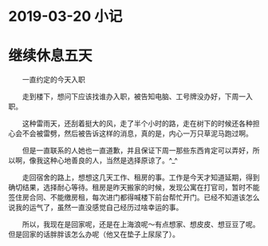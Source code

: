 # 2019-03-20 小记

# 继续休息五天

&emsp;&emsp;一直约定的今天入职

&emsp;&emsp;走到楼下，想问下应该找谁办入职，被告知电脑、工号牌没办好，下周一入职。

&emsp;&emsp;这种雷雨天，还刮着挺大的风，走了半个小时的路，走在树下的时候还各种担心会不会被雷劈，然后被告诉这样的消息，真的是，内心一万只草泥马跑过啊。

&emsp;&emsp;但是一直联系的人她也一直道歉，并且保证下周一那些东西肯定可以弄好，所以啊，像我这种心地善良的人，当然是选择原谅了。^_^

&emsp;&emsp;走回宿舍的路上，想想这几天工作、租房的事。工作是今天才知道延期，得到确切结果，选择耐心等待。租房是昨天搬家的时候，发现公寓在打官司，暂时不能签住房合同、不能缴房租，每次进门都得喊楼下前台帮忙开门。已经不知道该怎么说我的运气了，虽然一直没感觉自己经历过啥幸运的事。

&emsp;&emsp;所以，我现在是回家呢，还是在上海浪呢～有点想家、想皮皮、想豆豆了呢。但是回家的话胖胖该怎么办呢（他又在垫子上尿尿了）。
